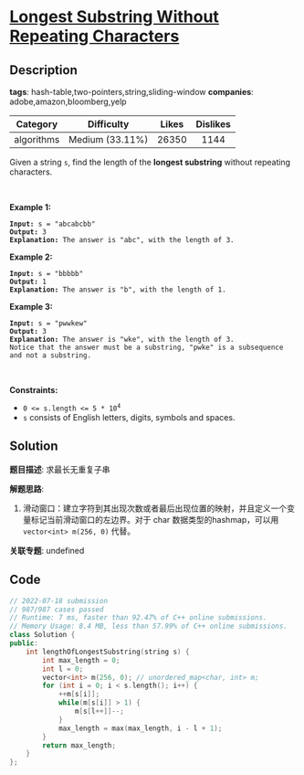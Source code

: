 # [Longest Substring Without Repeating Characters](https://leetcode.com/problems/longest-substring-without-repeating-characters/description/)

## Description

**tags**: hash-table,two-pointers,string,sliding-window
**companies**: adobe,amazon,bloomberg,yelp

| Category | Difficulty | Likes | Dislikes |
| :------: | :--------: | :---: | :------: |
| algorithms | Medium (33.11%) | 26350 | 1144 |

<p>Given a string <code>s</code>, find the length of the <strong>longest substring</strong> without repeating characters.</p>

<p>&nbsp;</p>
<p><strong>Example 1:</strong></p>

<pre><code><strong>Input:</strong> s = &quot;abcabcbb&quot;
<strong>Output:</strong> 3
<strong>Explanation:</strong> The answer is &quot;abc&quot;, with the length of 3.</code></pre>

<p><strong>Example 2:</strong></p>

<pre><code><strong>Input:</strong> s = &quot;bbbbb&quot;
<strong>Output:</strong> 1
<strong>Explanation:</strong> The answer is &quot;b&quot;, with the length of 1.</code></pre>

<p><strong>Example 3:</strong></p>

<pre><code><strong>Input:</strong> s = &quot;pwwkew&quot;
<strong>Output:</strong> 3
<strong>Explanation:</strong> The answer is &quot;wke&quot;, with the length of 3.
Notice that the answer must be a substring, &quot;pwke&quot; is a subsequence and not a substring.</code></pre>

<p>&nbsp;</p>
<p><strong>Constraints:</strong></p>

<ul>
	<li><code>0 &lt;= s.length &lt;= 5 * 10<sup>4</sup></code></li>
	<li><code>s</code> consists of English letters, digits, symbols and spaces.</li>
</ul>

## Solution

**题目描述**: 求最长无重复子串

**解题思路**:

1. 滑动窗口：建立字符到其出现次数或者最后出现位置的映射，并且定义一个变量标记当前滑动窗口的左边界。对于 char 数据类型的hashmap，可以用 `vector<int> m(256, 0)` 代替。

**关联专题**: undefined

## Code

```cpp
// 2022-07-18 submission
// 987/987 cases passed
// Runtime: 7 ms, faster than 92.47% of C++ online submissions.
// Memory Usage: 8.4 MB, less than 57.99% of C++ online submissions.
class Solution {
public:
    int lengthOfLongestSubstring(string s) {
        int max_length = 0;
        int l = 0;
        vector<int> m(256, 0); // unordered_map<char, int> m;
        for (int i = 0; i < s.length(); i++) {
            ++m[s[i]];
            while(m[s[i]] > 1) {
                m[s[l++]]--;
            }
            max_length = max(max_length, i - l + 1);
        }
        return max_length;
    }
};
```
